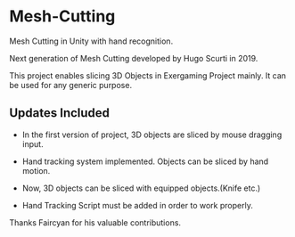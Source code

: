 # Mesh-Cutting
Mesh Cutting in Unity with hand recognition.

Next generation of Mesh Cutting developed by Hugo Scurti in 2019.

This project enables slicing 3D Objects in Exergaming Project mainly. It can be used for any generic purpose.

## Updates Included

+ In the first version of project, 3D objects are sliced by mouse dragging input.
+ Hand tracking system implemented. Objects can be sliced by hand motion.

+ Now, 3D objects can be sliced with equipped objects.(Knife etc.)

+ Hand Tracking Script must be added in order to work properly.

Thanks Faircyan for his valuable contributions.
